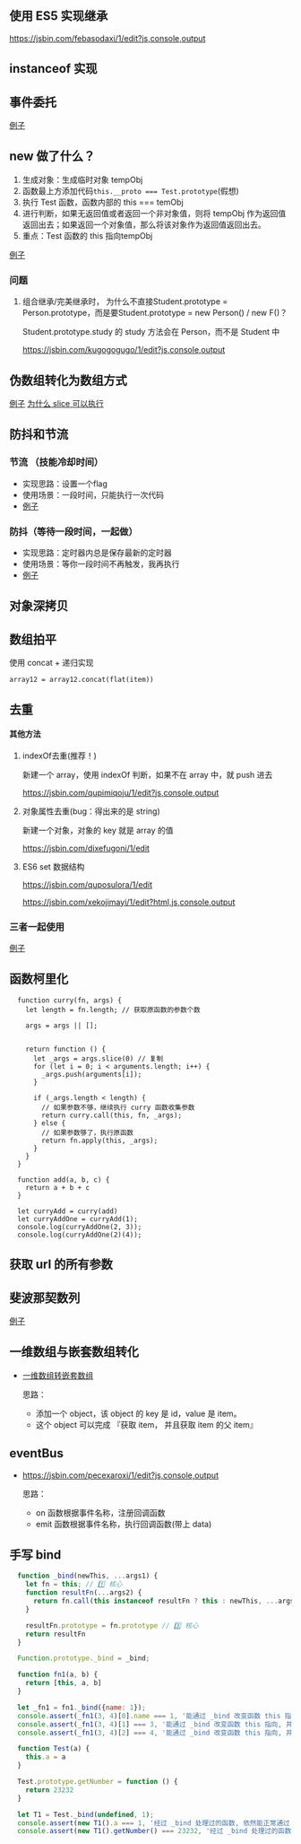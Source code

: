 ## 使用 ES5 实现继承

https://jsbin.com/febasodaxi/1/edit?js,console,output





## instanceof 实现





## 事件委托

[例子](https://codesandbox.io/s/inspiring-hofstadter-gdve4)





## new 做了什么？

1. 生成对象：生成临时对象 tempObj
2. 函数最上方添加代码`this.__proto === Test.prototype`(假想)
3. 执行 Test 函数，函数内部的 this === temObj
4. 进行判断，如果无返回值或者返回一个非对象值，则将 tempObj 作为返回值返回出去；如果返回一个对象值，那么将该对象作为返回值返回出去。     
5. 重点：Test 函数的 this 指向tempObj

[例子](https://jsbin.com/hakiwomuno/1/edit?js,console,output)

### 问题

1. 组合继承/完美继承时， 为什么不直接Student.prototype = Person.prototype，而是要Student.prototype = new Person() / new F()？

   Student.prototype.study 的 study 方法会在 Person，而不是 Student 中

   https://jsbin.com/kugogogugo/1/edit?js,console,output





## 伪数组转化为数组方式

[例子](https://jsbin.com/vuxefolezi/1/edit?js,console,output) [为什么 slice 可以执行](https://stackoverflow.com/questions/7056925/how-does-array-prototype-slice-call-work)



## 防抖和节流

### 节流 （技能冷却时间）

  - 实现思路：设置一个flag
  - 使用场景：一段时间，只能执行一次代码
  - [例子](https://jsbin.com/giralanuki/1/edit?html,js,console,output)

### 防抖（等待一段时间，一起做）

 - 实现思路：定时器内总是保存最新的定时器
 - 使用场景：等你一段时间不再触发，我再执行
 - [例子](https://jsbin.com/behunokime/edit?html,js,output)



## 对象深拷贝





## 数组拍平

使用 concat + 递归实现

`array12 = array12.concat(flat(item))`

## 去重

#### 其他方法

1. indexOf去重(推荐！)

   新建一个 array，使用 indexOf 判断，如果不在 array 中，就 push 进去

   https://jsbin.com/qupimiqoju/1/edit?js,console,output

2. 对象属性去重(bug：得出来的是 string)

   新建一个对象，对象的 key 就是 array 的值

   https://jsbin.com/dixefugoni/1/edit

3. ES6 set 数据结构

   https://jsbin.com/quposulora/1/edit

   https://jsbin.com/xekojimayi/1/edit?html,js,console,output



### 三者一起使用

[例子](https://jsbin.com/nuyeficaba/1/edit)

## 函数柯里化

```
  function curry(fn, args) {
    let length = fn.length; // 获取原函数的参数个数

    args = args || [];
    

    return function () {
      let _args = args.slice(0) // 复制
      for (let i = 0; i < arguments.length; i++) {
        _args.push(arguments[i]);
      }
      
      if (_args.length < length) {
        // 如果参数不够，继续执行 curry 函数收集参数
        return curry.call(this, fn, _args);
      } else {
        // 如果参数够了，执行原函数
        return fn.apply(this, _args);
      }
    }
  }

  function add(a, b, c) {
    return a + b + c
  }

  let curryAdd = curry(add)
  let curryAddOne = curryAdd(1);
  console.log(curryAddOne(2, 3));
  console.log(curryAddOne(2)(4));
```



## 获取 url 的所有参数



## 斐波那契数列

[例子](https://jsbin.com/solehacopo/1/edit?js,console,output)





## 一维数组与嵌套数组转化

- [一维数组转嵌套数组](https://jsbin.com/gexabiyuqu/1/edit?js,console,output)

  思路：

  - 添加一个 object，该 object 的 key 是 id，value 是 item。
  - 这个 object 可以完成 『获取 item， 并且获取 item 的父 item』

## eventBus

- https://jsbin.com/pecexaroxi/1/edit?js,console,output

  思路：

  - on    函数根据事件名称，注册回调函数
  - emit 函数根据事件名称，执行回调函数(带上 data)







## 手写 bind

```javascript
  function _bind(newThis, ...args1) {
    let fn = this; // 1️⃣ 核心
    function resultFn(...args2) {
      return fn.call(this instanceof resultFn ? this : newThis, ...args1, ...args2) // 2️⃣ 核心 this instanceof resultFn
    }

    resultFn.prototype = fn.prototype // 3️⃣ 核心
    return resultFn
  }

  Function.prototype._bind = _bind;

  function fn1(a, b) {
    return [this, a, b]
  }

  let _fn1 = fn1._bind({name: 1});
  console.assert(_fn1(3, 4)[0].name === 1, '能通过 _bind 改变函数 this 指向, 并且返回一个新函数 1');
  console.assert(_fn1(3, 4)[1] === 3, '能通过 _bind 改变函数 this 指向, 并且返回一个新函数 2');
  console.assert(_fn1(3, 4)[2] === 4, '能通过 _bind 改变函数 this 指向, 并且返回一个新函数 3');

  function Test(a) {
    this.a = a
  }

  Test.prototype.getNumber = function () {
    return 23232
  }

  let T1 = Test._bind(undefined, 1);
  console.assert(new T1().a === 1, '经过 _bind 处理过的函数, 依然能正常通过 new 生成实例化对象') //
  console.assert(new T1().getNumber() === 23232, '经过 _bind 处理过的函数, 依然能正常通过 new 生成实例化对象') //

```



